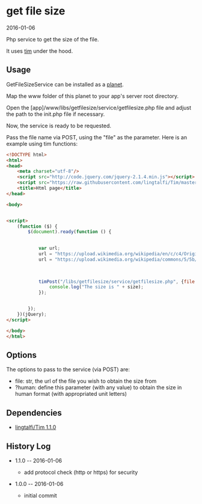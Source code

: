 get file size
================================
2016-01-06


Php service to get the size of the file.
  
  

It uses [tim](https://github.com/lingtalfi/Tim) under the hood.




Usage
---------

GetFileSizeService can be installed as a [planet](https://github.com/lingtalfi/Observer/blob/master/article/article.planetReference.eng.md).

Map the www folder of this planet to your app's server root directory.

Open the [app]/www/libs/getfilesize/service/getfilesize.php file and adjust the path to the init.php file if necessary.

Now, the service is ready to be requested.

Pass the file name via POST, using the "file" as the parameter.
Here is an example using tim functions:


```html
<!DOCTYPE html>
<html>
<head>
    <meta charset="utf-8"/>
    <script src="http://code.jquery.com/jquery-2.1.4.min.js"></script>
    <script src="https://raw.githubusercontent.com/lingtalfi/Tim/master/js/tim-functions/tim-functions.js"></script>
    <title>Html page</title>
</head>

<body>


<script>
    (function ($) {
        $(document).ready(function () {

            
            var url;
            url = "https://upload.wikimedia.org/wikipedia/en/c/c4/Original_Image_before_ASTC_compression.jpg"; // 800 x 600, 163204 bytes 
            url = "https://upload.wikimedia.org/wikipedia/commons/5/5b/Ultraviolet_image_of_the_Cygnus_Loop_Nebula_crop.jpg"; // 6000 x 5208, 12651471 bytes 
            
            

            timPost("/libs/getfilesize/service/getfilesize.php", {file: url}, function (size) {
                console.log("The size is " + size);
            });


        });
    })(jQuery);
</script>

</body>
</html>
```
 
 



Options
-----------

The options to pass to the service (via POST) are:

- file: str, the url of the file you wish to obtain the size from
- ?human: define this parameter (with any value) to obtain the size in human format (with appropriated unit letters) 






Dependencies
------------------

- [lingtalfi/Tim 1.1.0](https://github.com/lingtalfi/Tim)

  
  
  
  
History Log
------------------
    
- 1.1.0 -- 2016-01-06

    - add protocol check (http or https) for security
    
    
- 1.0.0 -- 2016-01-06

    - initial commit
    
      